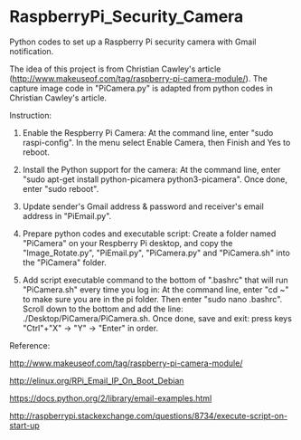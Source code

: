 # RaspberryPi_Security_Camera

Python codes to set up a Raspberry Pi security camera with Gmail notification.

The idea of this project is from Christian Cawley's article (http://www.makeuseof.com/tag/raspberry-pi-camera-module/). The capture image code in "PiCamera.py" is adapted from python codes in Christian Cawley's article.

Instruction:

1. Enable the Respberry Pi Camera:
   At the command line, enter "sudo raspi-config". In the menu select Enable Camera, then Finish and Yes to reboot.
   
2. Install the Python support for the camera:
   At the command line, enter "sudo apt-get install python-picamera python3-picamera". Once done, enter "sudo reboot".
 
3. Update sender's Gmail address & password and receiver's email address in "PiEmail.py".  
 
4. Prepare python codes and executable script:
   Create a folder named "PiCamera" on your Respberry Pi desktop, and copy the "Image_Rotate.py", "PiEmail.py", "PiCamera.py" and "PiCamera.sh" into the "PiCamera" folder.

5. Add script executable command to the bottom of ".bashrc" that will run "PiCamera.sh" every time you log in:
   At the command line, enter "cd ~" to make sure you are in the pi folder. Then enter "sudo nano .bashrc". Scroll down to the bottom and add the line: ./Desktop/PiCamera/PiCamera.sh. Once done, save and exit: press keys "Ctrl"+"X" -> "Y" -> "Enter" in order.
 
 
Reference:

http://www.makeuseof.com/tag/raspberry-pi-camera-module/

http://elinux.org/RPi_Email_IP_On_Boot_Debian

https://docs.python.org/2/library/email-examples.html

http://raspberrypi.stackexchange.com/questions/8734/execute-script-on-start-up
    
